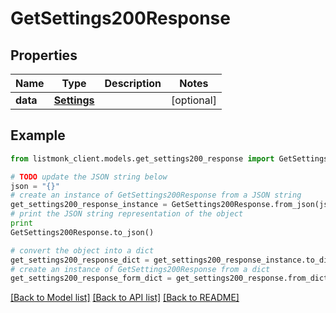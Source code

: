 # GetSettings200Response


## Properties
Name | Type | Description | Notes
------------ | ------------- | ------------- | -------------
**data** | [**Settings**](Settings.md) |  | [optional] 

## Example

```python
from listmonk_client.models.get_settings200_response import GetSettings200Response

# TODO update the JSON string below
json = "{}"
# create an instance of GetSettings200Response from a JSON string
get_settings200_response_instance = GetSettings200Response.from_json(json)
# print the JSON string representation of the object
print
GetSettings200Response.to_json()

# convert the object into a dict
get_settings200_response_dict = get_settings200_response_instance.to_dict()
# create an instance of GetSettings200Response from a dict
get_settings200_response_form_dict = get_settings200_response.from_dict(get_settings200_response_dict)
```
[[Back to Model list]](../README.md#documentation-for-models) [[Back to API list]](../README.md#documentation-for-api-endpoints) [[Back to README]](../README.md)


